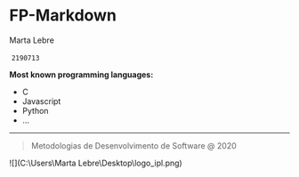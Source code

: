 # FP-Markdown

Marta Lebre

​	`2190713`



**Most known programming languages:**

* C
* Javascript
* Python
* ...

-----

> Metodologias de Desenvolvimento de Software @ 2020

![](C:\Users\Marta Lebre\Desktop\logo_ipl.png)

